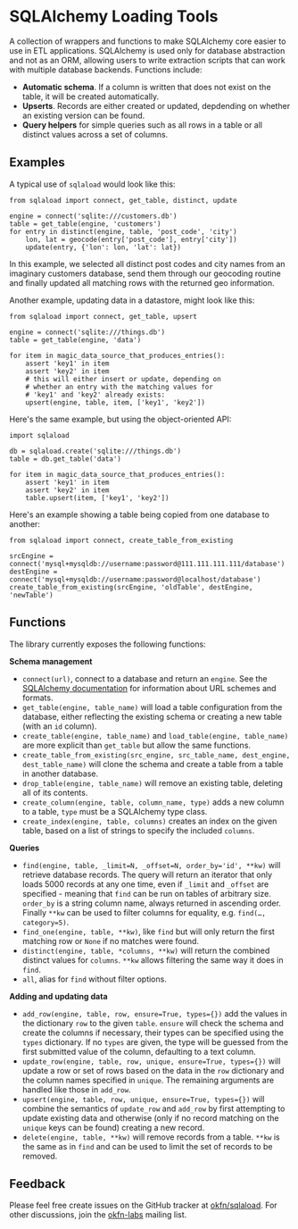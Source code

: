 SQLAlchemy Loading Tools
========================

A collection of wrappers and functions to make SQLAlchemy core easier 
to use in ETL applications. SQLAlchemy is used only for database
abstraction and not as an ORM, allowing users to write extraction
scripts that can work with multiple database backends. Functions
include:

* **Automatic schema**. If a column is written that does not
  exist on the table, it will be created automatically.
* **Upserts**. Records are either created or updated, depdending on
  whether an existing version can be found.
* **Query helpers** for simple queries such as all rows in a table or
  all distinct values across a set of columns.

Examples
--------

A typical use of ``sqlaload`` would look like this:

	from sqlaload import connect, get_table, distinct, update
    
	engine = connect('sqlite:///customers.db')
	table = get_table(engine, 'customers')
	for entry in distinct(engine, table, 'post_code', 'city')
    	lon, lat = geocode(entry['post_code'], entry['city'])
	    update(entry, {'lon': lon, 'lat': lat})

In this example, we selected all distinct post codes and city names from an imaginary customers database, send them through our geocoding routine and finally updated all matching rows with the returned geo information.

Another example, updating data in a datastore, might look like this:

	from sqlaload import connect, get_table, upsert
    
	engine = connect('sqlite:///things.db')
	table = get_table(engine, 'data')
    
	for item in magic_data_source_that_produces_entries():
    	assert 'key1' in item
	    assert 'key2' in item
	    # this will either insert or update, depending on 
	    # whether an entry with the matching values for 
	    # 'key1' and 'key2' already exists:
    	upsert(engine, table, item, ['key1', 'key2'])


Here's the same example, but using the object-oriented API:

    import sqlaload

    db = sqlaload.create('sqlite:///things.db')
    table = db.get_table('data')

    for item in magic_data_source_that_produces_entries():
        assert 'key1' in item
        assert 'key2' in item
        table.upsert(item, ['key1', 'key2'])


Here's an example showing a table being copied from one database to another:

	from sqlaload import connect, create_table_from_existing

	srcEngine = connect('mysql+mysqldb://username:password@111.111.111.111/database')
	destEngine = connect('mysql+mysqldb://username:password@localhost/database')
	create_table_from_existing(srcEngine, 'oldTable', destEngine, 'newTable')

Functions
---------

The library currently exposes the following functions:

**Schema management**

* ``connect(url)``, connect to a database and return an ``engine``. See the [SQLAlchemy documentation](http://docs.sqlalchemy.org/en/rel_0_8/core/engines.html#database-urls) for information about URL schemes and formats.
* ``get_table(engine, table_name)`` will load a table configuration from the database, either reflecting the existing schema or creating a new table (with an ``id`` column).
* ``create_table(engine, table_name)`` and ``load_table(engine, table_name)`` are more explicit than ``get_table`` but allow the same functions.
* ``create_table_from_existing(src_engine, src_table_name, dest_engine, dest_table_name)`` will clone the schema and create a table from a table in another database.
* ``drop_table(engine, table_name)`` will remove an existing table, deleting all of its contents.
* ``create_column(engine, table, column_name, type)`` adds a new column to a table, ``type`` must be a SQLAlchemy type class.
* ``create_index(engine, table, columns)`` creates an index on the given table, based on a list of strings to specify the included ``columns``.

**Queries**

* ``find(engine, table, _limit=N, _offset=N, order_by='id', **kw)`` will retrieve database records. The query will return an iterator that only loads 5000 records at any one time, even if ``_limit`` and ``_offset`` are specified - meaning that ``find`` can be run on tables of arbitrary size. ``order_by`` is a string column name, always returned in ascending order. Finally ``**kw`` can be used to filter columns for equality, e.g. ``find(…, category=5)``. 
* ``find_one(engine, table, **kw)``, like ``find`` but will only return the first matching row or ``None`` if no matches were found. 
* ``distinct(engine, table, *columns, **kw)`` will return the combined distinct values for ``columns``. ``**kw`` allows filtering the same way it does in ``find``.
* ``all``, alias for ``find`` without filter options.

**Adding and updating data**

* ``add_row(engine, table, row, ensure=True, types={})`` add the values in the dictionary ``row`` to the given ``table``. ``ensure`` will check the schema and create the columns if necessary, their types can be specified using the ``types`` dictionary. If no ``types`` are given, the type will be guessed from the first submitted value of the column, defaulting to a text column. 
* ``update_row(engine, table, row, unique, ensure=True, types={})`` will update a row or set of rows based on the data in the ``row`` dictionary and the column names specified in ``unique``. The remaining arguments are handled like those in ``add_row``. 
* ``upsert(engine, table, row, unique, ensure=True, types={})`` will combine the semantics of ``update_row`` and ``add_row`` by first attempting to update existing data and otherwise (only if no record matching on the ``unique`` keys can be found) creating a new record.
* ``delete(engine, table, **kw)`` will remove records from a table. ``**kw`` is the same as in ``find`` and can be used to limit the set of records to be removed.



Feedback
--------

Please feel free create issues on the GitHub tracker at [okfn/sqlaload](https://github.com/okfn/sqlaload/issues). For other discussions, join the [okfn-labs](http://lists.okfn.org/mailman/listinfo/okfn-labs) mailing list. 


